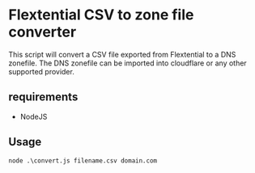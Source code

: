 # Flextential CSV to zone file converter

This script will convert a CSV file exported from Flextential to a DNS zonefile. The DNS zonefile can be imported into cloudflare or any other supported provider.

## requirements

- NodeJS

## Usage

`node .\convert.js filename.csv domain.com`

